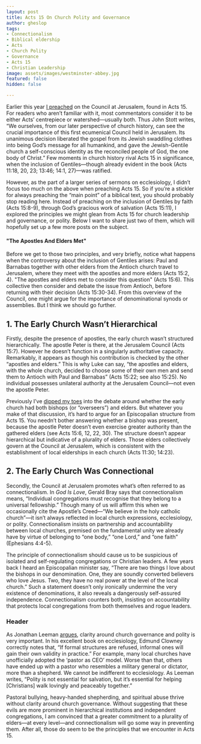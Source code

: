 ```yaml
---
layout: post
title: Acts 15 On Church Polity and Governance
author: gheslop
tags:
- Connectionalism
- Biblical eldership
- Acts
- Church Polity
- Governance
- Acts 15
- Christian Leadership
image: assets/images/westminster-abbey.jpg
featured: false
hidden: false

---
```

Earlier this year [I preached](https://www.youtube.com/watch?v=0nQ6rQ2M7WA&t=1222s "The Connected Church") on the Council at Jerusalem, found in Acts 15. For readers who aren’t familiar with it, most commentators consider it to be either Acts’ centrepiece or watershed—usually both. Thus John Stott writes, “We ourselves, from our later perspective of church history, can see the crucial importance of this first ecumenical Council held in Jerusalem. Its unanimous decision liberated the gospel from its Jewish swaddling clothes into being God’s message for all humankind, and gave the Jewish-Gentile church a self-conscious identity as the reconciled people of God, the one body of Christ.” Few moments in church history rival Acts 15 in significance, when the inclusion of Gentiles—though already evident in the book (Acts 11:18, 20, 23; 13:46; 14:1, 27)—was ratified.

However, as the part of a larger series of sermons on ecclesiology, I didn’t focus too much on the above when preaching Acts 15. So if you’re a stickler for always preaching the “main point” of a biblical text, you should probably stop reading here. Instead of preaching on the inclusion of Gentiles by faith (Acts 15:8-9), through God’s gracious work of salvation (Acts 15:11), I explored the principles we might glean from Acts 15 for church leadership and governance, or polity. Below I want to share just two of them, which will hopefully set up a few more posts on the subject.

#### "The Apostles And Elders Met"

Before we get to those two principles, and very briefly, notice what happens when the controversy about the inclusion of Gentiles arises: Paul and Barnabas together with other elders from the Antioch church travel to Jerusalem, where they meet with the apostles and more elders (Acts 15:2, 4). "The apostles and elders met to consider this question" (Acts 15:6). This collective then consider and debate the issue from Antioch, before returning with their decision (Acts 15:30-34). From this overview of the Council, one might argue for the importance of denominational synods or assemblies. But I think we should go further.

## 1. The Early Church Wasn’t Hierarchical

Firstly, despite the presence of apostles, the early church wasn’t structured hierarchically. The apostle Peter is there, at the Jerusalem Council (Acts 15:7). However he doesn’t function in a singularly authoritative capacity. Remarkably, it appears as though his contribution is checked by the other “apostles and elders.” This is why Luke can say, “the apostles and elders, with the whole church, decided to choose some of their own men and send them to Antioch with Paul and Barnabas” (Acts 15:22; see also 15:25). No individual possesses unilateral authority at the Jerusalem Council—not even the apostle Peter.

Previously I’ve [dipped my toes](https://rekindle.co.za/content/pastor-you-are-a-shepherd-not-a-rancher/ "Shepherds not Ranchers") into the debate around whether the early church had both bishops (or “overseers”) and elders. But whatever you make of that discussion, it’s hard to argue for an Episcopalian structure from Acts 15. You needn’t bother answering whether a bishop was present, because the apostle Peter doesn’t even exercise greater authority than the gathered elders (see Acts 15:6, 12, 22, 30). The structure doesn’t appear hierarchical but indicative of a plurality of elders. Those elders collectively govern at the Council at Jerusalem, which is consistent with the establishment of local elderships in each church (Acts 11:30; 14:23).

## 2. The Early Church Was Connectional

Secondly, the Council at Jerusalem promotes what’s often referred to as connectionalism. In _God Is Love_, Gerald Bray says that connectionalism means, “Individual congregations must recognise that they belong to a universal fellowship.” Though many of us will affirm this when we occasionally cite the Apostle’s Creed—“We believe in the holy catholic church”—it isn’t always reflected in local church expressions, ecclesiology, or polity. Connectionalism insists on partnership and accountability between local churches, premised on the fundamental unity we already have by virtue of belonging to “one body,” “one Lord,” and “one faith” (Ephesians 4:4-5).

The principle of connectionalism should cause us to be suspicious of isolated and self-regulating congregations or Christian leaders. A few years back I heard an Episcopalian minister say, “There are two things I love about the bishops in our denomination. One, they are soundly converted believers who love Jesus. Two, they have no real power at the level of the local church.” Such a statement doesn’t only ironically undermine the very existence of denominations, it also reveals a dangerously self-assured independence. Connectionalism counters both, insisting on accountability that protects local congregations from both themselves and rogue leaders.

### Header

As Jonathan Leeman [argues](https://www.9marks.org/article/an-ecclesiological-take-on-the-rise-and-fall-of-mars-hill/ "Ecclesiology and Mars Hill"), clarity around church governance and polity is very important. In his excellent book on ecclesiology, Edmund Clowney correctly notes that, “If formal structures are refused, informal ones will gain their own validity in practice.” For example, many local churches have unofficially adopted the ‘pastor as CEO’ model. Worse than that, others have ended up with a pastor who resembles a military general or dictator, more than a shepherd. We cannot be indifferent to ecclesiology. As Leeman writes, “Polity is not essential for salvation, but it’s essential for helping \[Christians\] walk lovingly and peaceably together.”

Pastoral bullying, heavy-handed shepherding, and spiritual abuse thrive without clarity around church governance. Without suggesting that these evils are more prominent in hierarchical institutions and independent congregations, I am convinced that a greater commitment to a plurality of elders—at every level—and connectionalism will go some way in preventing them. After all, those do seem to be the principles that we encounter in Acts 15.
